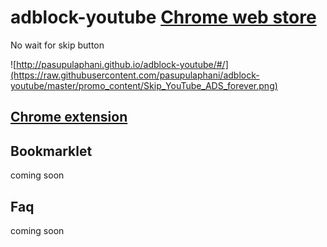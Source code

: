 # adblock-youtube [Chrome web store](https://chrome.google.com/webstore/detail/adblock-youtube/nlpakdfcpcjfhkonekdojjpnkaaododp)
No wait for skip button

![http://pasupulaphani.github.io/adblock-youtube/#/](https://raw.githubusercontent.com/pasupulaphani/adblock-youtube/master/promo_content/Skip_YouTube_ADS_forever.png)

## [Chrome extension](https://chrome.google.com/webstore/detail/adblock-youtube/nlpakdfcpcjfhkonekdojjpnkaaododp)

## Bookmarklet
coming soon

## Faq
coming soon
